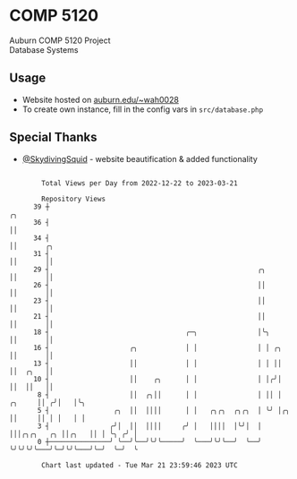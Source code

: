 # COMP 5120
Auburn COMP 5120 Project  
Database Systems

## Usage
- Website hosted on [auburn.edu/~wah0028](https://webhome.auburn.edu/~wah0028/)
- To create own instance, fill in the config vars in `src/database.php`

## Special Thanks
- [@SkydivingSquid](https://github.com/SkydivingSquid) - website beautification & added functionality

```

        Total Views per Day from 2022-12-22 to 2023-03-21

        Repository Views
      39 ┼                                                                             ╭╮
      36 ┤                                                                             ││
      34 ┤                                                                             ││       ╭╮
      31 ┤                                                                             ││       ││
      29 ┤                                                    ╭╮                       ││       ││
      26 ┤                                                    ││                       ││       ││
      23 ┤                                                    ││                       ││       ││
      21 ┤                                                    ││                       ││       ││
      18 ┤                                  ╭─╮               │╰╮                      ││       ││
      16 ┤                    ╭╮            │ │               │ │ ╭╮                   ││       ││
      13 ┤                    ││            │ │               │ │ ││                   ││  ╭╮   ││
      10 ┤                    ││    ╭╮      │ │               │ │╭╯│                   ││  ││   ││
       8 ┤                    ││  ╭╮││      │ │               │ ││ │            ╭╮     ││ ╭╯│   │╰╮
       5 ┤                ╭╮  ││  ││││      │ │   ╭╮╭╮  ╭╮╭╮  │ ╰╯ │╭╮          ││     ││ │ │   │ │
       3 ┤               ╭╯│  ││  ││││     ╭╯ │   ││││  │╰╯│  │    │││╭╮╭╮   ╭╮ ││╭╮   ││ │ ╰╮ ╭╯ │
       0 ┼───────────────╯ ╰──╯╰──╯╰╯╰─────╯  ╰───╯╰╯╰──╯  ╰──╯    ╰╯╰╯╰╯╰───╯╰─╯╰╯╰───╯╰─╯  ╰─╯  ╰

        Chart last updated - Tue Mar 21 23:59:46 2023 UTC
        
```
